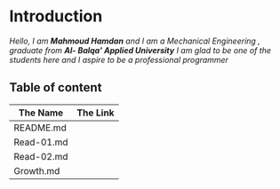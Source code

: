 # Introduction
*Hello, I am **Mahmoud Hamdan** and I am a  Mechanical Engineering , graduate  from **Al- Balqa' Applied University** I am glad to be one of the students here and I aspire to be a professional programmer*

## Table of content
The Name | The Link
------------ | -------------
README.md | 
Read-01.md |
Read-02.md |
Growth.md | 
